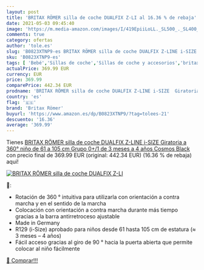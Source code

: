 ```yaml
---
layout: post
title: 'BRITAX RÖMER silla de coche DUALFIX Z-LI al 16.36 % de rebaja'
date: 2021-05-03 09:45:40
image: 'https://m.media-amazon.com/images/I/419EpiiLoLL._SL500_._SL400_.jpg'
comments: true
category: ofertas
author: 'tole.es'
slug: 'B0823XTNP9-es BRITAX RÖMER silla de coche DUALFIX Z-LINE i-SIZE...'
sku: 'B0823XTNP9-es'
tags: [ 'Bebé','Sillas de coche','Sillas de coche y accesorios','britax römer','coche','de','römer','silla', ]
actualPrice: 369.99 EUR
currency: EUR
price: 369.99
comparePrice: 442.34 EUR
prodname: 'BRITAX RÖMER silla de coche DUALFIX Z-LINE i-SIZE  Giratoria a 360°  niño de 61 a 105 cm  Grupo 0+/1  de 3 meses a 4 años  Cosmos Black'
country: 'es'
flag: '🇪🇸'
brand: 'Britax Römer'
buyurl: 'https://www.amazon.es/dp/B0823XTNP9/?tag=tolees-21'
descuento: '16.36'
average: '369.99'
---
```


Tienes [BRITAX RÖMER silla de coche DUALFIX Z-LINE i-SIZE  Giratoria a 360°  niño de 61 a 105 cm  Grupo 0+/1  de 3 meses a 4 años  Cosmos Black](https://www.amazon.es/dp/B0823XTNP9/?tag=tolees-21) con precio final de  369.99 EUR (original: 442.34 EUR) (16.36 %  de rebaja) aqui!

[![BRITAX RÖMER silla de coche DUALFIX Z-LI](https://m.media-amazon.com/images/I/419EpiiLoLL._SL500_._SL400_.jpg)](https://www.amazon.es/dp/B0823XTNP9/?tag=tolees-21)

🔎:

- Rotación de 360 ° intuitiva para utilizarla con orientación a contra marcha y en el sentido de la marcha
- Colocación con orientación a contra marcha durante más tiempo gracias a la barra antirretroceso ajustable
- Made in Germany
- R129 (i-Size) aprobado para niños desde 61 hasta 105 cm de estatura (≈ 3 meses – 4 años)
- Fácil acceso gracias al giro de 90 ° hacia la puerta abierta que permite colocar al niño fácilmente

[🛒 Comprar!!!](https://www.amazon.es/dp/B0823XTNP9/?tag=tolees-21)

